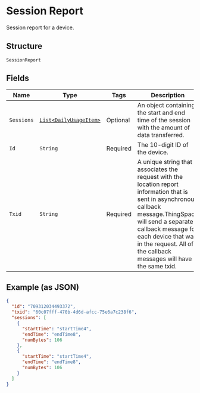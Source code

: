 
# Session Report

Session report for a device.

## Structure

`SessionReport`

## Fields

| Name | Type | Tags | Description | Getter | Setter |
|  --- | --- | --- | --- | --- | --- |
| `Sessions` | [`List<DailyUsageItem>`](../../doc/models/daily-usage-item.md) | Optional | An object containing the start and end time of the session with the amount of data transferred. | List<DailyUsageItem> getSessions() | setSessions(List<DailyUsageItem> sessions) |
| `Id` | `String` | Required | The 10-digit ID of the device. | String getId() | setId(String id) |
| `Txid` | `String` | Required | A unique string that associates the request with the location report information that is sent in asynchronous callback message.ThingSpace will send a separate callback message for each device that was in the request. All of the callback messages will have the same txid. | String getTxid() | setTxid(String txid) |

## Example (as JSON)

```json
{
  "id": "709312034493372",
  "txid": "60c07fff-470b-4d6d-afcc-75e6a7c238f6",
  "sessions": [
    {
      "startTime": "startTime4",
      "endTime": "endTime8",
      "numBytes": 106
    },
    {
      "startTime": "startTime4",
      "endTime": "endTime8",
      "numBytes": 106
    }
  ]
}
```

